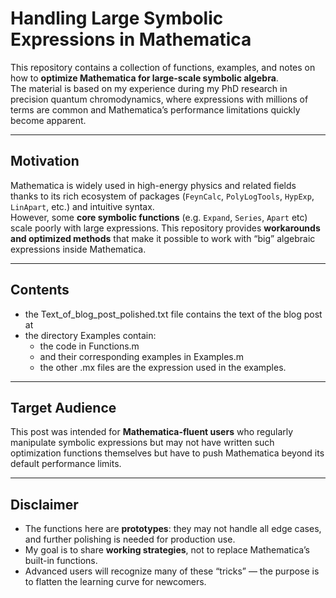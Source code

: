 # Handling Large Symbolic Expressions in Mathematica

This repository contains a collection of functions, examples, and notes on how to **optimize Mathematica for large-scale symbolic algebra**.  
The material is based on my experience during my PhD research in precision quantum chromodynamics, where expressions with millions of terms are common and Mathematica’s performance limitations quickly become apparent.

---

## Motivation

Mathematica is widely used in high-energy physics and related fields thanks to its rich ecosystem of packages (`FeynCalc`, `PolyLogTools`, `HypExp`, `LinApart`, etc.) and intuitive syntax.  
However, some **core symbolic functions** (e.g. `Expand`, `Series`, `Apart` etc) scale poorly with large expressions. This repository provides **workarounds and optimized methods** that make it possible to work with “big” algebraic expressions inside Mathematica.

---

## Contents

- the Text_of_blog_post_polished.txt file contains the text of the blog post at 
- the directory Examples contain:
  - the code in Functions.m
  - and their corresponding examples in Examples.m
  - the other .mx files are the expression used in the examples.

---

## Target Audience

This post was intended for **Mathematica-fluent users** who regularly manipulate symbolic expressions but may not have written such optimization functions themselves but have to push Mathematica beyond its default performance limits.

---

## Disclaimer

- The functions here are **prototypes**: they may not handle all edge cases, and further polishing is needed for production use.  
- My goal is to share **working strategies**, not to replace Mathematica’s built-in functions.  
- Advanced users will recognize many of these “tricks” — the purpose is to flatten the learning curve for newcomers.
